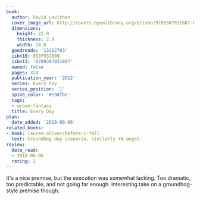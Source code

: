 ```yaml
---
book:
  author: David Levithan
  cover_image_url: http://covers.openlibrary.org/b/isbn/9780307931887-L.jpg
  dimensions:
    height: 22.0
    thickness: 2.9
    width: 14.6
  goodreads: '13262783'
  isbn10: 0307931889
  isbn13: '9780307931887'
  owned: false
  pages: 324
  publication_year: '2012'
  series: Every Day
  series_position: '1'
  spine_color: '#e9dfbe'
  tags:
  - urban-fantasy
  title: Every Day
plan:
  date_added: '2018-06-06'
related_books:
- book: lauren-oliver/before-i-fall
  text: Groundhog day scenario, similarly YA angst.
review:
  date_read:
  - 2018-06-06
  rating: 2
---
```


It's a nice premise, but the execution was somewhat lacking. Too dramatic, too predictable, and not going far enough.
Interesting take on a groundhog-style premise though.
